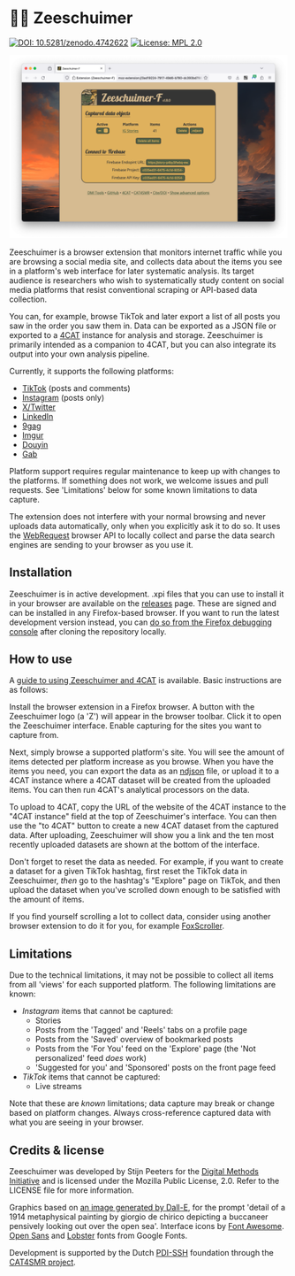 # 🏴‍☠️ Zeeschuimer

[![DOI: 10.5281/zenodo.4742622](https://zenodo.org/badge/DOI/10.5281/zenodo.6826877.svg)](https://doi.org/10.5281/zenodo.6826877)
[![License: MPL 2.0](https://img.shields.io/badge/license-MPL--2.0-informational)](https://github.com/digitalmethodsinitiative/4cat/blob/master/LICENSE)

<p align="center"><img alt="A screenshot of Zeeschuimer's status window" src="images/example_screenshot.png"></p>

Zeeschuimer is a browser extension that monitors internet traffic while you are browsing a social media site, and 
collects data about the items you see in a platform's web interface for later systematic analysis. Its target audience
is researchers who wish to systematically study content on social media platforms that resist conventional scraping or 
API-based data collection.

You can, for example, browse TikTok and later export a list of all posts you saw in the order you saw them in. Data can 
be exported as a JSON file or exported to a [4CAT](https://github.com/digitalmethodsinitiative/4cat) instance for 
analysis and storage. Zeeschuimer is primarily intended as a companion to 4CAT, but you can also integrate its output
into your own analysis pipeline.

Currently, it supports the following platforms:
* [TikTok](https://www.tiktok.com) (posts and comments)
* [Instagram](https://www.instagram.com) (posts only)
* [X/Twitter](https://www.x.com)
* [LinkedIn](https://www.linkedin.com)
* [9gag](https://9gag.com)
* [Imgur](https://imgur.com)
* [Douyin](https://douyin.com)
* [Gab](https://gab.com)

Platform support requires regular maintenance to keep up with changes to the platforms. If something does not work, we
welcome issues and pull requests. See 'Limitations' below for some known limitations to data capture.

The extension does not interfere with your normal browsing and never uploads data automatically, only when you
explicitly ask it to do so. It uses the
[WebRequest](https://developer.mozilla.org/en-US/docs/Mozilla/Add-ons/WebExtensions/API/webRequest) browser API to
locally collect and parse the data search engines are sending to your browser as you use it.

## Installation
Zeeschuimer is in active development. .xpi files that you can use to install it in your browser are available on the 
[releases](https://github.com/digitalmethodsinitiative/zeeschuimer/releases) page. These are signed and can be installed 
in any Firefox-based browser. If you want to run the latest development version instead, you can [do so from the Firefox
debugging console](https://www.youtube.com/watch?v=J7el77F1ckg) after cloning the repository locally.

## How to use
A [guide to using Zeeschuimer and 4CAT](https://tinyurl.com/nmrw-zeeschuimer-tiktok) is available. Basic instructions 
are as follows: 

Install the browser extension in a Firefox browser. A button with the Zeeschuimer logo (a 'Z') will appear in the 
browser toolbar. Click it to open the Zeeschuimer interface. Enable capturing for the sites you want to capture from.

Next, simply browse a supported platform's site. You will see the amount of items detected per platform increase as you 
browse. When you have the items you need, you can export the data as an [ndjson](https://ndjson.org) file, or upload it
to a 4CAT instance where a 4CAT dataset will be created from the uploaded items. You can then run 4CAT's analytical 
processors on the data.

To upload to 4CAT, copy the URL of the website of the 4CAT instance to the "4CAT instance" field at the top of 
Zeeschuimer's interface. You can then use the "to 4CAT" button to create a new 4CAT dataset from the captured data. 
After uploading, Zeeschuimer will show you a link and the ten most recently uploaded datasets are shown at the bottom of
the interface.

Don't forget to reset the data as needed. For example, if you want to create a dataset for a given TikTok hashtag, first
reset the TikTok data in Zeeschuimer, _then_ go to the hashtag's "Explore" page on TikTok, and then upload the dataset
when you've scrolled down enough to be satisfied with the amount of items.

If you find yourself scrolling a lot to collect data, consider using another browser extension to do it for you, for 
example [FoxScroller](https://addons.mozilla.org/en-US/firefox/addon/foxscroller/).

## Limitations

Due to the technical limitations, it may not be possible to collect all items from all 'views' for each supported 
platform. The following limitations are known:

* *Instagram* items that cannot be captured:
  * Stories
  * Posts from the 'Tagged' and 'Reels' tabs on a profile page
  * Posts from the 'Saved' overview of bookmarked posts
  * Posts from the 'For You' feed on the 'Explore' page (the 'Not personalized' feed _does_ work)
  * 'Suggested for you' and 'Sponsored' posts on the front page feed
* *TikTok* items that cannot be captured:
  * Live streams

Note that these are *known* limitations; data capture may break or change based on platform changes. Always 
cross-reference captured data with what you are seeing in your browser.

## Credits & license
Zeeschuimer was developed by Stijn Peeters for the [Digital Methods Initiative](https://digitalmethods.net) and is 
licensed under the Mozilla Public License, 2.0. Refer to the LICENSE file for more information.

Graphics based on [an image generated by Dall-E](https://labs.openai.com/s/oWvGAHC0pxwWV3bNLfENu7AV), for the prompt 
'detail of a 1914 metaphysical painting by giorgio de chirico depicting a buccaneer pensively looking out over the open 
sea'. Interface icons by [Font Awesome](https://fontawesome.com/license/free). 
[Open Sans](https://fonts.google.com/specimen/Open+Sans) and [Lobster](https://fonts.google.com/specimen/Lobster) fonts 
from Google Fonts.

Development is supported by the Dutch [PDI-SSH](https://pdi-ssh.nl/en/) foundation through the [CAT4SMR 
project](https://cat4smr.humanities.uva.nl/).
